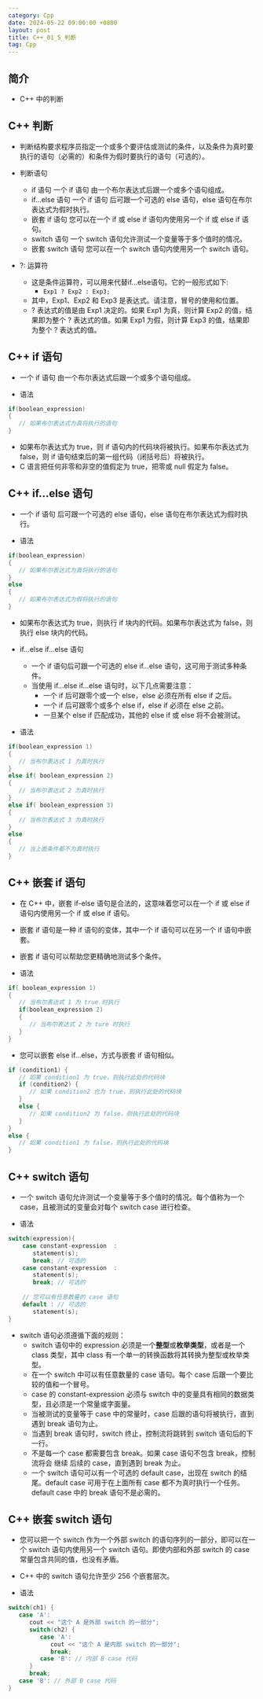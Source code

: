 ```yaml
---
category: Cpp
date: 2024-05-22 09:00:00 +0800
layout: post
title: C++_01_5_判断
tag: Cpp
---
```

## 简介

+ C++ 中的判断

## C++ 判断

+ 判断结构要求程序员指定一个或多个要评估或测试的条件，以及条件为真时要执行的语句（必需的）和条件为假时要执行的语句（可选的）。

+ 判断语句
  + if 语句	            一个 if 语句 由一个布尔表达式后跟一个或多个语句组成。
  + if...else 语句	    一个 if 语句 后可跟一个可选的 else 语句，else 语句在布尔表达式为假时执行。
  + 嵌套 if 语句	    您可以在一个 if 或 else if 语句内使用另一个 if 或 else if 语句。
  + switch 语句	        一个 switch 语句允许测试一个变量等于多个值时的情况。
  + 嵌套 switch 语句	您可以在一个 switch 语句内使用另一个 switch 语句。

+ ?: 运算符
  + 这是条件运算符，可以用来代替if...else语句。它的一般形式如下:
    + `Exp1 ? Exp2 : Exp3;`
  + 其中，Exp1、Exp2 和 Exp3 是表达式。请注意，冒号的使用和位置。
  + ? 表达式的值是由 Exp1 决定的。如果 Exp1 为真，则计算 Exp2 的值，结果即为整个 ? 表达式的值。如果 Exp1 为假，则计算 Exp3 的值，结果即为整个 ? 表达式的值。

## C++ if 语句

+ 一个 if 语句 由一个布尔表达式后跟一个或多个语句组成。

+ 语法
```cpp
if(boolean_expression)
{
   // 如果布尔表达式为真将执行的语句
}
```
+ 如果布尔表达式为 true，则 if 语句内的代码块将被执行。如果布尔表达式为 false，则 if 语句结束后的第一组代码（闭括号后）将被执行。
+ C 语言把任何非零和非空的值假定为 true，把零或 null 假定为 false。

## C++ if...else 语句

+ 一个 if 语句 后可跟一个可选的 else 语句，else 语句在布尔表达式为假时执行。

+ 语法
```cpp
if(boolean_expression)
{
   // 如果布尔表达式为真将执行的语句
}
else
{
   // 如果布尔表达式为假将执行的语句
}
```
+ 如果布尔表达式为 true，则执行 if 块内的代码。如果布尔表达式为 false，则执行 else 块内的代码。

+ if...else if...else 语句
  + 一个 if 语句后可跟一个可选的 else if...else 语句，这可用于测试多种条件。
  + 当使用 if...else if...else 语句时，以下几点需要注意：
    + 一个 if 后可跟零个或一个 else，else 必须在所有 else if 之后。
    + 一个 if 后可跟零个或多个 else if，else if 必须在 else 之前。
    + 一旦某个 else if 匹配成功，其他的 else if 或 else 将不会被测试。

+ 语法
```cpp
if(boolean_expression 1)
{
   // 当布尔表达式 1 为真时执行
}
else if( boolean_expression 2)
{
   // 当布尔表达式 2 为真时执行
}
else if( boolean_expression 3)
{
   // 当布尔表达式 3 为真时执行
}
else 
{
   // 当上面条件都不为真时执行
}
```

## C++ 嵌套 if 语句

+ 在 C++ 中，嵌套 if-else 语句是合法的，这意味着您可以在一个 if 或 else if 语句内使用另一个 if 或 else if 语句。
+ 嵌套 if 语句是一种 if 语句的变体，其中一个 if 语句可以在另一个 if 语句中嵌套。
+ 嵌套 if 语句可以帮助您更精确地测试多个条件。

+ 语法
```cpp
if( boolean_expression 1)
{
   // 当布尔表达式 1 为 true 时执行
   if(boolean_expression 2)
   {
      // 当布尔表达式 2 为 ture 时执行
   }
}
```

+ 您可以嵌套 else if...else，方式与嵌套 if 语句相似。
```cpp
if (condition1) {
   // 如果 condition1 为 true，则执行此处的代码块
   if (condition2) {
      // 如果 condition2 也为 true，则执行此处的代码块
   }
   else {
      // 如果 condition2 为 false，则执行此处的代码块
   }
}
else {
   // 如果 condition1 为 false，则执行此处的代码块
}
```

## C++ switch 语句

+ 一个 switch 语句允许测试一个变量等于多个值时的情况。每个值称为一个 case，且被测试的变量会对每个 switch case 进行检查。

+ 语法
```cpp
switch(expression){
    case constant-expression  :
       statement(s);
       break; // 可选的
    case constant-expression  :
       statement(s);
       break; // 可选的
  
    // 您可以有任意数量的 case 语句
    default : // 可选的
       statement(s);
}
```

+ switch 语句必须遵循下面的规则：
  + switch 语句中的 expression 必须是一个**整型**或**枚举类型**，或者是一个 class 类型，其中 class 有一个单一的转换函数将其转换为整型或枚举类型。
  + 在一个 switch 中可以有任意数量的 case 语句。每个 case 后跟一个要比较的值和一个冒号。
  + case 的 constant-expression 必须与 switch 中的变量具有相同的数据类型，且必须是一个常量或字面量。
  + 当被测试的变量等于 case 中的常量时，case 后跟的语句将被执行，直到遇到 break 语句为止。
  + 当遇到 break 语句时，switch 终止，控制流将跳转到 switch 语句后的下一行。
  + 不是每一个 case 都需要包含 break。如果 case 语句不包含 break，控制流将会 继续 后续的 case，直到遇到 break 为止。
  + 一个 switch 语句可以有一个可选的 default case，出现在 switch 的结尾。default case 可用于在上面所有 case 都不为真时执行一个任务。default case 中的 break 语句不是必需的。

## C++ 嵌套 switch 语句

+ 您可以把一个 switch 作为一个外部 switch 的语句序列的一部分，即可以在一个 switch 语句内使用另一个 switch 语句。即使内部和外部 switch 的 case 常量包含共同的值，也没有矛盾。
+ C++ 中的 switch 语句允许至少 256 个嵌套层次。

+ 语法
```cpp
switch(ch1) {
   case 'A': 
      cout << "这个 A 是外部 switch 的一部分";
      switch(ch2) {
         case 'A':
            cout << "这个 A 是内部 switch 的一部分";
            break;
         case 'B': // 内部 B case 代码
      }
      break;
   case 'B': // 外部 B case 代码
}
```